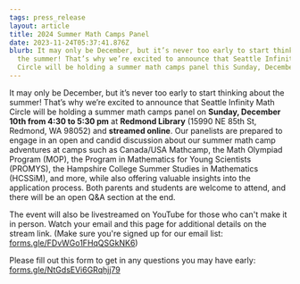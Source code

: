 ```yaml
---
tags: press_release
layout: article
title: 2024 Summer Math Camps Panel
date: 2023-11-24T05:37:41.876Z
blurb: It may only be December, but it’s never too early to start thinking about
  the summer! That’s why we’re excited to announce that Seattle Infinity Math
  Circle will be holding a summer math camps panel this Sunday, December 10th.
---
```

It may only be December, but it’s never too early to start thinking about the summer! That’s why we’re excited to announce that Seattle Infinity Math Circle will be holding a summer math camps panel on **Sunday, December 10th from 4:30 to 5:30 pm** at **Redmond Library** (15990 NE 85th St, Redmond, WA 98052) and **streamed online**. Our panelists are prepared to engage in an open and candid discussion about our summer math camp adventures at camps such as Canada/USA Mathcamp, the Math Olympiad Program (MOP), the Program in Mathematics for Young Scientists (PROMYS), the Hampshire College Summer Studies in Mathematics (HCSSiM), and more, while also offering valuable insights into the application process. Both parents and students are welcome to attend, and there will be an open Q&A section at the end.

The event will also be livestreamed on YouTube for those who can't make it in person. Watch your email and this page for additional details on the stream link. (Make sure you're signed up for our email list: [forms.gle/FDvWGo1FHqQSGkNK6](https://forms.gle/FDvWGo1FHqQSGkNK6))

Please fill out this form to get in any questions you may have early: [forms.gle/NtGdsEVi6GRqhjj79](https://forms.gle/NtGdsEVi6GRqhjj79)